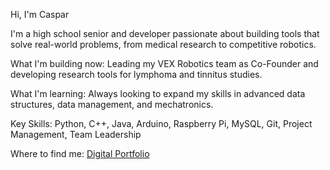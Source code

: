 Hi, I'm Caspar

I'm a high school senior and developer passionate about building tools that solve real-world problems, from medical research to competitive robotics.

What I'm building now: Leading my VEX Robotics team as Co-Founder and developing research tools for lymphoma and tinnitus studies.

What I'm learning: Always looking to expand my skills in advanced data structures, data management, and mechatronics.

Key Skills: Python, C++, Java, Arduino, Raspberry Pi, MySQL, Git, Project Management, Team Leadership

Where to find me:
[Digital Portfolio](https://casparchen.com)

